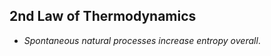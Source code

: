 2nd Law of Thermodynamics
-------------------------

* _Spontaneous natural processes increase entropy overall_.
